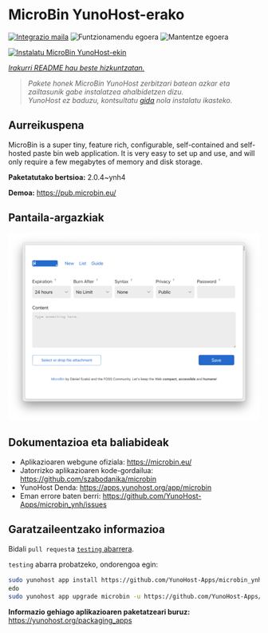 <!--
Ohart ongi: README hau automatikoki sortu da <https://github.com/YunoHost/apps/tree/master/tools/readme_generator>ri esker
EZ editatu eskuz.
-->

# MicroBin YunoHost-erako

[![Integrazio maila](https://apps.yunohost.org/badge/integration/microbin)](https://ci-apps.yunohost.org/ci/apps/microbin/)
![Funtzionamendu egoera](https://apps.yunohost.org/badge/state/microbin)
![Mantentze egoera](https://apps.yunohost.org/badge/maintained/microbin)

[![Instalatu MicroBin YunoHost-ekin](https://install-app.yunohost.org/install-with-yunohost.svg)](https://install-app.yunohost.org/?app=microbin)

*[Irakurri README hau beste hizkuntzatan.](./ALL_README.md)*

> *Pakete honek MicroBin YunoHost zerbitzari batean azkar eta zailtasunik gabe instalatzea ahalbidetzen dizu.*  
> *YunoHost ez baduzu, kontsultatu [gida](https://yunohost.org/install) nola instalatu ikasteko.*

## Aurreikuspena

MicroBin is a super tiny, feature rich, configurable, self-contained and self-hosted paste bin web application. It is very easy to set up and use, and will only require a few megabytes of memory and disk storage.

**Paketatutako bertsioa:** 2.0.4~ynh4

**Demoa:** <https://pub.microbin.eu/>

## Pantaila-argazkiak

![MicroBin(r)en pantaila-argazkia](./doc/screenshots/screenshot7.png)

## Dokumentazioa eta baliabideak

- Aplikazioaren webgune ofiziala: <https://microbin.eu/>
- Jatorrizko aplikazioaren kode-gordailua: <https://github.com/szabodanika/microbin>
- YunoHost Denda: <https://apps.yunohost.org/app/microbin>
- Eman errore baten berri: <https://github.com/YunoHost-Apps/microbin_ynh/issues>

## Garatzaileentzako informazioa

Bidali `pull request`a [`testing` abarrera](https://github.com/YunoHost-Apps/microbin_ynh/tree/testing).

`testing` abarra probatzeko, ondorengoa egin:

```bash
sudo yunohost app install https://github.com/YunoHost-Apps/microbin_ynh/tree/testing --debug
edo
sudo yunohost app upgrade microbin -u https://github.com/YunoHost-Apps/microbin_ynh/tree/testing --debug
```

**Informazio gehiago aplikazioaren paketatzeari buruz:** <https://yunohost.org/packaging_apps>
